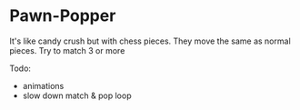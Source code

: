 # Pawn-Popper

It's like candy crush but with chess pieces. They move the same as normal pieces. Try to match 3 or more

Todo:
- animations
- slow down match & pop loop
